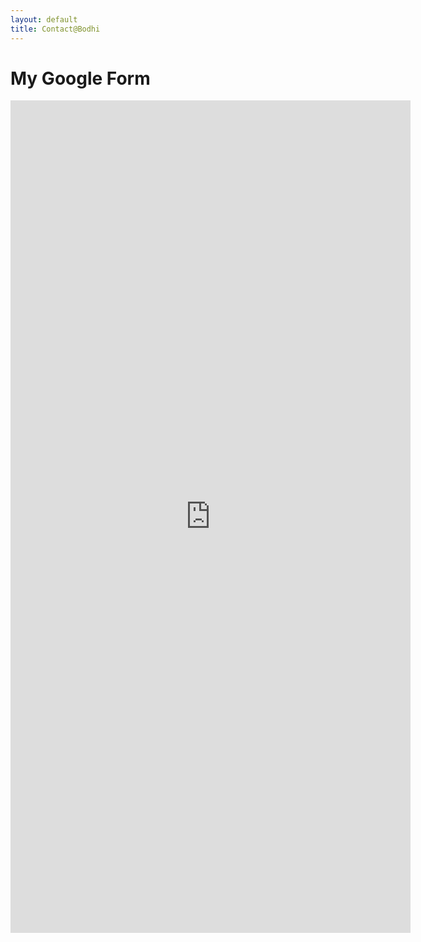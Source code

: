 ```yaml
---
layout: default
title: Contact@Bodhi
---
```


# My Google Form

<iframe src="https://docs.google.com/forms/d/e/1FAIpQLSdMP-PXyo6_gffhKim6-gFLWP1KOA0CHohHLhE1LPPWDnbk8w/viewform?embedded=true" width="640" height="1332" frameborder="0" marginheight="0" marginwidth="0">Loading…</iframe>
